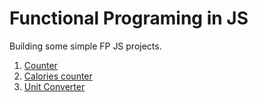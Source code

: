 Functional Programing in JS
=========================================

Building some simple FP JS projects.

1. [Counter](https://counter-fp.netlify.com/)
2. [Calories counter](https://calories-counter-fp.netlify.com/)
3. [Unit Converter](https://unit-converter-fp.netlify.com/)
